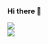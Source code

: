 ### Hi there 👋

<!--
**PavanSrivatsav/PavanSrivatsav** is a ✨ _special_ ✨ repository because its `README.md` (this file) appears on your GitHub profile.

Here are some ideas to get you started:

- 🔭 I’m currently working on ...
- 🌱 I’m currently learning ...
- 👯 I’m looking to collaborate on ...
- 🤔 I’m looking for help with ...
- 💬 Ask me about ...
- 📫 How to reach me: ...
- 😄 Pronouns: ...
- ⚡ Fun fact: ...
-->


  <img align="center" src="https://github-readme-stats.vercel.app/api?username=pavansrivatsav&hide=stars&count_private=true&show_icons=true&theme=merko&text_color=FFF&hide=contribs" />
  <br>
  <img align="center" src="https://github-readme-stats.vercel.app/api/top-langs/?username=pavansrivatsav&theme=merko&text_color=FFF&hide=java" />
